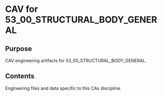 # CAV for 53_00_STRUCTURAL_BODY_GENERAL

## Purpose
CAV engineering artifacts for 53_00_STRUCTURAL_BODY_GENERAL.

## Contents
Engineering files and data specific to this CAx discipline.
